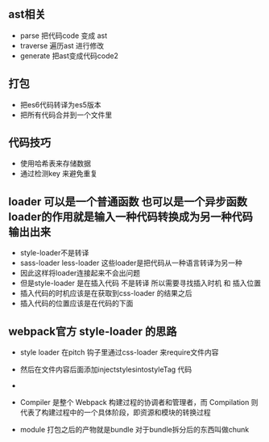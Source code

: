 ## ast相关
- parse 把代码code 变成 ast
- traverse  遍历ast 进行修改
- generate  把ast变成代码code2

## 打包
- 把es6代码转译为es5版本
- 把所有代码合并到一个文件里

## 代码技巧
- 使用哈希表来存储数据
- 通过检测key 来避免重复


## loader 可以是一个普通函数  也可以是一个异步函数  loader的作用就是输入一种代码转换成为另一种代码输出出来
- style-loader不是转译
- sass-loader less-loader 这些loader是把代码从一种语言转译为另一种
- 因此这样将loader连接起来不会出问题
- 但是style-loader 是在插入代码 不是转译 所以需要寻找插入时机 和 插入位置
- 插入代码的时机应该是在获取到css-loader 的结果之后
- 插入代码的位置应该是在代码的下面

## webpack官方 style-loader 的思路

- style loader 在pitch 钩子里通过css-loader 来require文件内容
- 然后在文件内容后面添加injectstylesintostyleTag 代码
- 

- Compiler 是整个 Webpack 构建过程的协调者和管理者，而 Compilation 则代表了构建过程中的一个具体阶段，即资源和模块的转换过程
- module 打包之后的产物就是bundle  对于bundle拆分后的东西叫做chunk